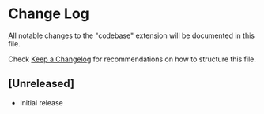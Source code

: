 # Change Log

All notable changes to the "codebase" extension will be documented in this file.

Check [Keep a Changelog](http://keepachangelog.com/) for recommendations on how to structure this file.

## [Unreleased]

- Initial release
